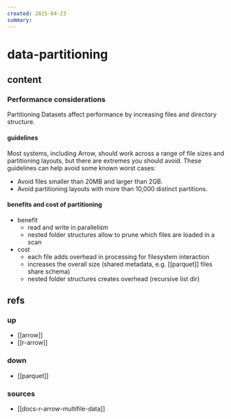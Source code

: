 ```yaml
---
created: 2025-04-23
summary:
---
```


# data-partitioning

## content

### Performance considerations

Partitioning Datasets affect performance by increasing files and directory structure. 

#### guidelines

Most systems, including Arrow, should work across a range of file sizes and partitioning layouts, but there are extremes you should avoid. These guidelines can help avoid some known worst cases:

- Avoid files smaller than 20MB and larger than 2GB.
- Avoid partitioning layouts with more than 10,000 distinct partitions.

#### benefits and cost of partitioning

- benefit
  - read and write in parallelism
  - nested folder structures allow to prune which files are loaded in a scan
- cost
  - each file adds overhead in processing for filesystem interaction
  - increases the overall size (shared metadata, e.g. [[parquet]] files share schema)
  - nested folder structures creates overhead (recursive list dir)


## refs

### up

- [[arrow]]
- [[r-arrow]]

### down

- [[parquet]]

### sources

- [[docs-r-arrow-multifile-data]]
